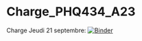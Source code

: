# Charge_PHQ434_A23

Charge Jeudi 21 septembre: [![Binder](https://mybinder.org/badge_logo.svg)](https://mybinder.org/v2/gh/AmdaUwU/Charge_PHQ434_A23/HEAD?labpath=21_septembre.ipynb)

